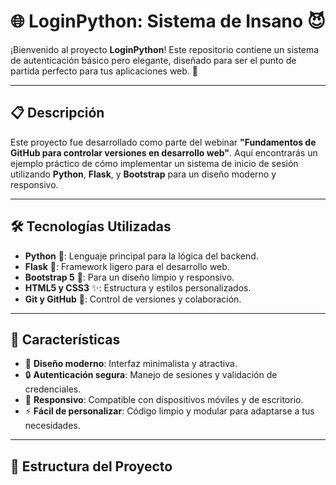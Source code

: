 # 🌐 LoginPython: Sistema de Insano 😈

¡Bienvenido al proyecto **LoginPython**! Este repositorio contiene un sistema de autenticación básico pero elegante, diseñado para ser el punto de partida perfecto para tus aplicaciones web. 🚀

---

## 📋 Descripción

Este proyecto fue desarrollado como parte del webinar **"Fundamentos de GitHub para controlar versiones en desarrollo web"**. Aquí encontrarás un ejemplo práctico de cómo implementar un sistema de inicio de sesión utilizando **Python**, **Flask**, y **Bootstrap** para un diseño moderno y responsivo.

---

## 🛠️ Tecnologías Utilizadas

- **Python** 🐍: Lenguaje principal para la lógica del backend.
- **Flask** 🌟: Framework ligero para el desarrollo web.
- **Bootstrap 5** 🎨: Para un diseño limpio y responsivo.
- **HTML5 y CSS3** ✨: Estructura y estilos personalizados.
- **Git y GitHub** 🧠: Control de versiones y colaboración.

---

## 🚀 Características

- 🌈 **Diseño moderno**: Interfaz minimalista y atractiva.
- 🔒 **Autenticación segura**: Manejo de sesiones y validación de credenciales.
- 📱 **Responsivo**: Compatible con dispositivos móviles y de escritorio.
- ⚡ **Fácil de personalizar**: Código limpio y modular para adaptarse a tus necesidades.

---

## 📂 Estructura del Proyecto